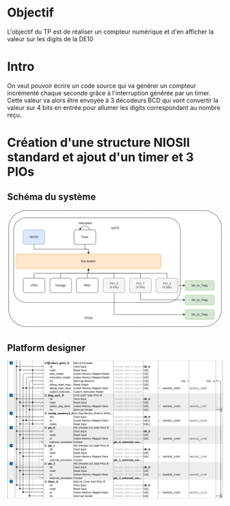 # Objectif
L'objectif du TP est de réaliser un compteur numérique et d'en afficher la valeur sur les digits de la DE10

# Intro
On veut pouvoir écrire un code source qui va générer un compteur incrémenté chaque seconde grâce à l'interruption générée par un timer.
Cette valeur va alors être envoyée à 3 décodeurs BCD qui vont convertir la valeur sur 4 bits en entrée pour allumer les digits correspondant au nombre reçu.

# Création d'une structure NIOSII standard et ajout d'un timer et 3 PIOs
## Schéma du système
![Alt text](systeme_complet-1.png)

## Platform designer
![Alt text](modele_qsys-1.png)